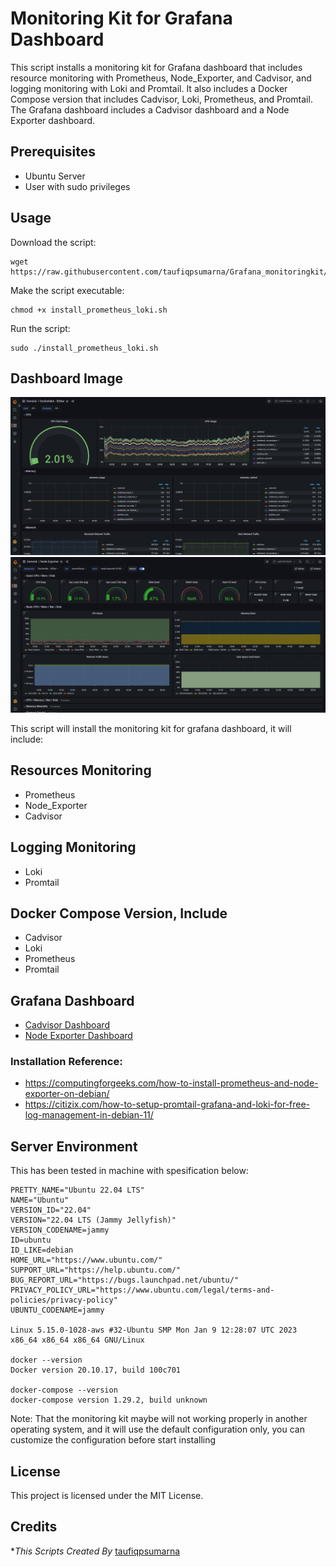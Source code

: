 # Monitoring Kit for Grafana Dashboard
This script installs a monitoring kit for Grafana dashboard that includes resource monitoring with Prometheus, Node_Exporter, and Cadvisor, and logging monitoring with Loki and Promtail. It also includes a Docker Compose version that includes Cadvisor, Loki, Prometheus, and Promtail. The Grafana dashboard includes a Cadvisor dashboard and a Node Exporter dashboard.

## Prerequisites
- Ubuntu Server
- User with sudo privileges

## Usage
Download the script:
```
wget https://raw.githubusercontent.com/taufiqpsumarna/Grafana_monitoringkit/main/install.sh
```
Make the script executable:
```
chmod +x install_prometheus_loki.sh
```
Run the script:
```
sudo ./install_prometheus_loki.sh
```
## Dashboard Image
<img src =./images/cadvisor.png/><br>
<img src =./images/node_exporter.png/><br>

This script will install the monitoring kit for grafana dashboard, it will include:

## Resources Monitoring
- Prometheus
- Node_Exporter
- Cadvisor

## Logging Monitoring
- Loki
- Promtail

## Docker Compose Version, Include
- Cadvisor
- Loki
- Prometheus
- Promtail

## Grafana Dashboard
- [Cadvisor Dashboard](https://grafana.com/grafana/dashboards/14282-cadvisor-exporter)
- [Node Exporter Dashboard](https://grafana.com/grafana/dashboards/1860-node-exporter-full)


### Installation Reference:
- https://computingforgeeks.com/how-to-install-prometheus-and-node-exporter-on-debian/
- https://citizix.com/how-to-setup-promtail-grafana-and-loki-for-free-log-management-in-debian-11/

## Server Environment
This has been tested in machine with spesification below:
```
PRETTY_NAME="Ubuntu 22.04 LTS"
NAME="Ubuntu"
VERSION_ID="22.04"
VERSION="22.04 LTS (Jammy Jellyfish)"
VERSION_CODENAME=jammy
ID=ubuntu
ID_LIKE=debian
HOME_URL="https://www.ubuntu.com/"
SUPPORT_URL="https://help.ubuntu.com/"
BUG_REPORT_URL="https://bugs.launchpad.net/ubuntu/"
PRIVACY_POLICY_URL="https://www.ubuntu.com/legal/terms-and-policies/privacy-policy"
UBUNTU_CODENAME=jammy

Linux 5.15.0-1028-aws #32-Ubuntu SMP Mon Jan 9 12:28:07 UTC 2023 x86_64 x86_64 x86_64 GNU/Linux

docker --version
Docker version 20.10.17, build 100c701

docker-compose --version
docker-compose version 1.29.2, build unknown
```

Note: 
That the monitoring kit maybe will not working properly in another operating system, and it will use the default configuration only, you can customize the configuration before start installing

## License
This project is licensed under the MIT License.

## Credits

**This Scripts Created By* [taufiqpsumarna](https://github.com/taufiqpsumarna)
